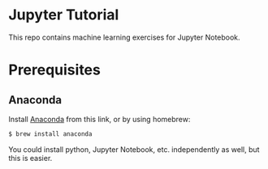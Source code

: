 # Jupyter Tutorial
This repo contains machine learning exercises for Jupyter Notebook.

# Prerequisites
## Anaconda
Install [Anaconda](https://www.anaconda.com/) from this link, or by using homebrew:
```zsh
$ brew install anaconda
```
You could install python, Jupyter Notebook, etc. independently as well, but this is easier.